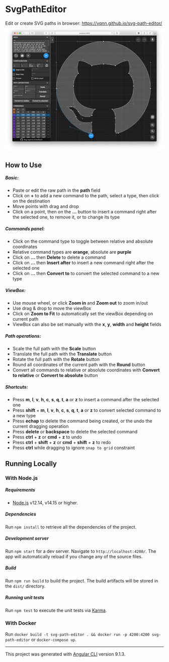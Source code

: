 # SvgPathEditor
Edit or create SVG paths in browser: https://yqnn.github.io/svg-path-editor/
[![Image of Yaktocat](./doc/screenshot.png)](https://yqnn.github.io/svg-path-editor/)

## How to Use

##### Basic:
- Paste or edit the raw path in the **path** field
- Click on **+** to add a new command to the path, select a type, then click on the destination
- Move points with drag and drop
- Click on a point, then on the **...** button to insert a command right after the selected one, to remove it, or to change its type

##### Commands panel:
- Click on the command type to toggle between relative and absolute coordinates
- Relative command types are **orange**, absolute are **purple**
- Click on **...** then **Delete** to delete a command
- Click on **...** then **Insert after** to insert a new command right after the selected one
- Click on **...** then **Convert to** to convert the selected command to a new type

##### ViewBox:
- Use mouse wheel, or click **Zoom in** and **Zoom out** to zoom in/out
- Use drag & drop to move the viewBox
- Click on **Zoom to Fit** to automatically set the viewBox depending on current path
- ViewBox can also be set manually with the **x**, **y**, **width** and **height** fields

##### Path operations:
- Scale the full path with the **Scale** button
- Translate the full path with the **Translate** button
- Rotate the full path with the **Rotate** button
- Round all coordinates of the current path with the **Round** button
- Convert all commands to relative or absolute coordinates with **Convert to relative** or **Convert to absolute** button

##### Shortcuts:
- Press **m**, **l**, **v**, **h**, **c**, **s**, **q**, **t**, **a** or **z** to insert a command after the selected one
- Press **shift** + **m**, **l**, **v**, **h**, **c**, **s**, **q**, **t**, **a** or **z** to convert selected command to a new type
- Press **echap** to delete the command being created, or the undo the current dragging operation
- Press **delete** or **backspace** to delete the selected command
- Press **ctrl** + **z** or **cmd** + **z** to undo
- Press **ctrl** + **shift** + **z** or **cmd** + **shift** + **z** to redo
- Press **ctrl** while dragging to ignore `snap to grid` constraint

## Running Locally

### With Node.js

##### Requirements
- [Node.js](https://nodejs.org/) v12.14, v14.15 or higher.

##### Dependencies
Run `npm install` to retrieve all the dependencies of the project.

##### Development server
Run `npm start` for a dev server. Navigate to `http://localhost:4200/`. The app will automatically reload if you change any of the source files.

##### Build
Run `npm run build` to build the project. The build artifacts will be stored in the `dist/` directory.

##### Running unit tests
Run `npm test` to execute the unit tests via [Karma](https://karma-runner.github.io).

### With Docker
Run `docker build -t svg-path-editor . && docker run -p 4200:4200 svg-path-editor` or `docker-compose up`.

---

This project was generated with [Angular CLI](https://github.com/angular/angular-cli) version 9.1.3.
